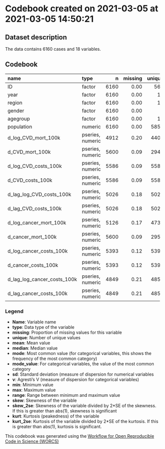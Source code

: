 Codebook created on 2021-03-05 at 2021-03-05 14:50:21
================

## Dataset description

The data contains 6160 cases and 18 variables.

## Codebook

| name                             | type             |    n | missing | unique |      mean |    median |      mode | mode\_value |         sd |    v |           min |         max |       range |   skew | skew\_2se |  kurt | kurt\_2se |
| :------------------------------- | :--------------- | ---: | ------: | -----: | --------: | --------: | --------: | :---------- | ---------: | ---: | ------------: | ----------: | ----------: | -----: | --------: | ----: | --------: |
| ID                               | factor           | 6160 |    0.00 |    561 |           |           |     11.00 | 1           |            | 1.00 |               |             |             |        |           |       |           |
| year                             | factor           | 6160 |    0.00 |     12 |           |           |    560.00 | 2007        |            | 0.91 |               |             |             |        |           |       |           |
| region                           | factor           | 6160 |    0.00 |     17 |           |           |    385.00 | BB          |            | 0.94 |               |             |             |        |           |       |           |
| gender                           | factor           | 6160 |    0.00 |      3 |           |           |   3168.00 | Female      |            | 0.50 |               |             |             |        |           |       |           |
| agegroup                         | factor           | 6160 |    0.00 |     19 |           |           |    352.00 | \<1         |            | 0.94 |               |             |             |        |           |       |           |
| population                       | numeric          | 6160 |    0.00 |   5851 | 145363.25 |  84419.00 |  84419.00 |             |  164389.79 |      |       2595.00 |  1275591.00 |  1272996.00 |   2.32 |     37.11 |  6.96 |     55.74 |
| d\_log\_CVD\_mort\_100k          | pseries, numeric | 4912 |    0.20 |   4406 |    \-0.03 |    \-0.03 |    \-0.03 |             |       0.39 |      |        \-2.08 |        2.48 |        4.56 |   0.12 |      1.66 |  6.17 |     44.14 |
| d\_CVD\_mort\_100k               | pseries, numeric | 5600 |    0.09 |   2940 |   \-26.82 |    \-0.80 |    \-0.80 |             |     162.59 |      |     \-1855.90 |     1693.10 |     3549.00 | \-3.06 |   \-46.74 | 34.41 |    262.91 |
| d\_log\_CVD\_costs\_100k         | pseries, numeric | 5586 |    0.09 |   5587 |      0.03 |      0.02 |      0.02 |             |       0.25 |      |        \-2.37 |        3.42 |        5.80 |   0.53 |      8.11 | 26.63 |    203.23 |
| d\_CVD\_costs\_100k              | pseries, numeric | 5586 |    0.09 |   5587 | 566638.93 | 121570.81 | 121570.81 |             | 1952082.92 |      | \-17218781.41 | 20702205.44 | 37920986.85 |   1.84 |     28.13 | 17.26 |    131.70 |
| d\_lag\_log\_CVD\_costs\_100k    | pseries, numeric | 5026 |    0.18 |   5027 |      0.03 |      0.03 |      0.03 |             |       0.25 |      |        \-2.37 |        3.42 |        5.80 |   0.51 |      7.41 | 27.63 |    200.03 |
| d\_lag\_CVD\_costs\_100k         | pseries, numeric | 5026 |    0.18 |   5027 | 603242.70 | 130112.44 | 130112.44 |             | 1933791.78 |      | \-17218781.41 | 19708419.17 | 36927200.58 |   1.90 |     27.46 | 15.61 |    113.00 |
| d\_log\_cancer\_mort\_100k       | pseries, numeric | 5126 |    0.17 |   4731 |    \-0.02 |    \-0.01 |    \-0.01 |             |       0.38 |      |        \-2.40 |        1.99 |        4.39 | \-0.24 |    \-3.57 |  7.37 |     53.88 |
| d\_cancer\_mort\_100k            | pseries, numeric | 5600 |    0.09 |   2954 |    \-3.46 |    \-0.30 |    \-0.30 |             |      62.25 |      |      \-648.90 |      764.10 |     1413.00 |   0.33 |      5.03 | 24.19 |    184.82 |
| d\_log\_cancer\_costs\_100k      | pseries, numeric | 5393 |    0.12 |   5394 |      0.02 |      0.02 |      0.02 |             |       0.27 |      |        \-2.90 |        2.58 |        5.48 |   0.54 |      8.13 | 19.71 |    147.79 |
| d\_cancer\_costs\_100k           | pseries, numeric | 5393 |    0.12 |   5394 | 240343.44 | 101990.03 | 101990.03 |             | 1076159.10 |      |  \-6225133.67 | 11347851.74 | 17572985.41 |   0.92 |     13.83 |  8.21 |     61.58 |
| d\_lag\_log\_cancer\_costs\_100k | pseries, numeric | 4849 |    0.21 |   4850 |      0.02 |      0.02 |      0.02 |             |       0.27 |      |        \-2.90 |        2.58 |        5.48 |   0.67 |      9.58 | 20.67 |    146.96 |
| d\_lag\_cancer\_costs\_100k      | pseries, numeric | 4849 |    0.21 |   4850 | 234314.18 | 102795.92 | 102795.92 |             | 1080367.90 |      |  \-6225133.67 | 11347851.74 | 17572985.41 |   0.90 |     12.74 |  8.60 |     61.15 |

### Legend

  - **Name**: Variable name
  - **type**: Data type of the variable
  - **missing**: Proportion of missing values for this variable
  - **unique**: Number of unique values
  - **mean**: Mean value
  - **median**: Median value
  - **mode**: Most common value (for categorical variables, this shows
    the frequency of the most common category)
  - **mode\_value**: For categorical variables, the value of the most
    common category
  - **sd**: Standard deviation (measure of dispersion for numerical
    variables
  - **v**: Agresti’s V (measure of dispersion for categorical variables)
  - **min**: Minimum value
  - **max**: Maximum value
  - **range**: Range between minimum and maximum value
  - **skew**: Skewness of the variable
  - **skew\_2se**: Skewness of the variable divided by 2\*SE of the
    skewness. If this is greater than abs(1), skewness is significant
  - **kurt**: Kurtosis (peakedness) of the variable
  - **kurt\_2se**: Kurtosis of the variable divided by 2\*SE of the
    kurtosis. If this is greater than abs(1), kurtosis is significant.

This codebook was generated using the [Workflow for Open Reproducible
Code in Science (WORCS)](https://osf.io/zcvbs/)
